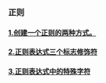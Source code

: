 ### 正则

#### [1.创建一个正则的两种方式。](./init.md)

#### [2.正则表达式三个标志修饰符](./modifier.md)

#### [3.正则表达式中的特殊字符](./specialCharacter.md)
